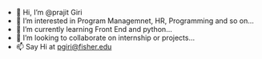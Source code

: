 - 👋 Hi, I’m @prajit Giri
- 👀 I’m interested in Program Managemnet, HR, Programming and so on...
- 🌱 I’m currently learning Front End and python...
- 💞️ I’m looking to collaborate on internship or projects...
- 📫 Say Hi at pgiri@fisher.edu

<!---
prajit100/prajit100 is a ✨ special ✨ repository because its `README.md` (this file) appears on your GitHub profile.
You can click the Preview link to take a look at your changes.
--->
